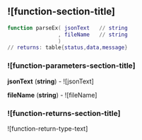 ## ![function-section-title]


```lua
function parseEx( jsonText   // string
                , fileName   // string
                )
// returns: table{status,data,message}
```


### ![function-parameters-section-title]

**jsonText** (**string**) - ![jsonText]

**fileName** (**string**) - ![fileName]

### ![function-returns-section-title]

![function-return-type-text]

